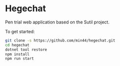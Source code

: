 # Hegechat
Pen trial web application based on the Sutil project.

To get started:

```sh
git clone -s https://github.com/min44/hegechat.git
cd hegechat
dotnet tool restore
npm install
npm run start
```
